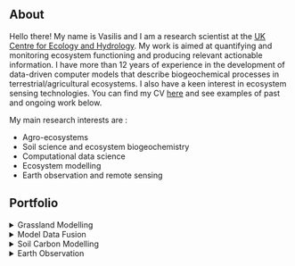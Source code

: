<!--
**vmyrgiotis/vmyrgiotis** is a ✨ _special_ ✨ repository because its `README.md` (this file) appears on your GitHub profile.

Here are some ideas to get you started:

- 🔭 I’m currently working on ...
- 🌱 I’m currently learning ...
- 👯 I’m looking to collaborate on ...
- 🤔 I’m looking for help with ...
- 💬 Ask me about ...
- 📫 How to reach me: ...
- 😄 Pronouns: ...
- ⚡ Fun fact: ...
-->

## About

Hello there! My name is Vasilis and I am a research scientist at the [UK Centre for Ecology and Hydrology](https://www.ceh.ac.uk). My work is aimed at quantifying and monitoring ecosystem functioning and producing relevant actionable information. I have more than 12 years of experience in the development of data-driven computer models that describe biogeochemical processes in terrestrial/agricultural ecosystems. I also have a keen interest in ecosystem sensing technologies. You can find my CV [here](cv.md) and see examples of past and ongoing work below.

My main research interests are :
* Agro-ecosystems
* Soil science and ecosystem biogeochemistry
* Computational data science
* Ecosystem modelling
* Earth observation and remote sensing 


## Portfolio

<details>
<summary> Grassland Modelling </summary>
  
### Grassland Modelling

<img src="https://github.com/vmyrgiotis/DALEC_Grass/blob/master/dalec_grass.gif" height="400px" width="500px">

DALEC-Grass is a simple process-based model that simulates carbon (C) dynamics in temperate grassland ecosystems using 5 C pools: leaf, stem, roots, litter and soil organic C. C is assimilated into biomass via photosynthesis and allocated to the 5 C pools directly (biomass) or indirectly (soil). Vegetation removals can occur due to grazing or cutting. When grazing occurs the model quantifies how much of the grazed biomass-C returns to the soil as manure, is emitted a CO2 and CH4 and how much is stored in animal body. [DALEC-Grass](https://github.com/vmyrgiotis/DALEC_Grass) is written in fortran and can be compiled into a shared object for use in python. DALEC-Grass belongs to the DALEC (Data Assimilation Linked Ecosystem Carbon) family of models that are developed in the [Global Change Ecology Lab](https://github.com/GCEL) of the University of Edinburgh (UK). 

</details>

<details>
<summary> Model Data Fusion  </summary>
  
### Model Data Fusion 

<img src="mdf_dg.png" height="400px" width="700px">

Data fusion is the process of integrating multiple data sources to produce more consistent, accurate, and useful information than that provided by any individual data source. In Model-Data Fusion (MDF) one data stream includes model-simulated variables while other data streams contain observations of system drivers (climate, soil conditions) and of system behaviour (plant growth). In ecosystem science, MDF refers to the use of earth observation and ground measured data on ecosystem functioning e.g. plant physiology, soil moisture/temperature, greenhouse gas fluxes etc. 

</details>

<details>

<summary> Soil Carbon Modelling </summary>
  
### Soil Carbon Modelling 

<img src="soilc.png" height="500px" width="600px">

Soil plays key role for the health and functioning of terrestrial ecosystem. It is also a critical carbon pool whose size exceeds the carbon stored in the atmosphere and vegetation combined. Soil carbon models are tools used to simulate and predict the dynamics of carbon in soil. Some soil carbon models are standalone models and others are modules of ecosystem scale models. This [repository](https://github.com/vmyrgiotis/soilCmodelling) includes python code and notebooks for implementing some widely-used soil carbon models available. 

</details>

<details>

<summary> Earth Observation </summary>

### Earth Observation 

<!-- 
<img src="soilc.png" height="500px" width="600px"> 
--> 

Stuff to be added.. 

</details>


